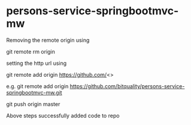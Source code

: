 # persons-service-springbootmvc-mw

Removing the remote origin using

git remote rm origin


setting the http url using

git remote add origin https://github.com/<<Entire Path of the new Repo>>

e.g. git remote add origin https://github.com/bitquality/persons-service-springbootmvc-mw.git


git push origin master


Above steps successfully added code to repo
